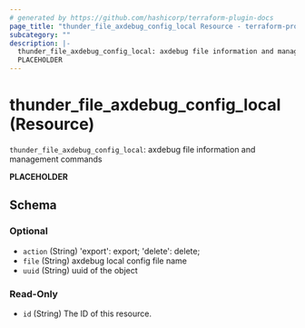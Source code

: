 ```yaml
---
# generated by https://github.com/hashicorp/terraform-plugin-docs
page_title: "thunder_file_axdebug_config_local Resource - terraform-provider-thunder"
subcategory: ""
description: |-
  thunder_file_axdebug_config_local: axdebug file information and management commands
  PLACEHOLDER
---
```


# thunder_file_axdebug_config_local (Resource)

`thunder_file_axdebug_config_local`: axdebug file information and management commands

__PLACEHOLDER__



<!-- schema generated by tfplugindocs -->
## Schema

### Optional

- `action` (String) 'export': export; 'delete': delete;
- `file` (String) axdebug local config file name
- `uuid` (String) uuid of the object

### Read-Only

- `id` (String) The ID of this resource.


